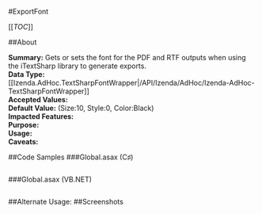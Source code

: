#ExportFont

[[_TOC_]]

##About

**Summary:**  Gets or sets the font for the PDF and RTF outputs when using the iTextSharp library to generate exports.   
**Data Type:** [[Izenda.AdHoc.TextSharpFontWrapper|/API/Izenda/AdHoc/Izenda-AdHoc-TextSharpFontWrapper]]  
**Accepted Values:**   
**Default Value:** (Size:10, Style:0, Color:Black)  
**Impacted Features:**   
**Purpose:**   
**Usage:**   
**Caveats:**   

##Code Samples
###Global.asax (C♯)

```csharp
```

###Global.asax (VB.NET)

```visualbasic
```
##Alternate Usage: 
##Screenshots
